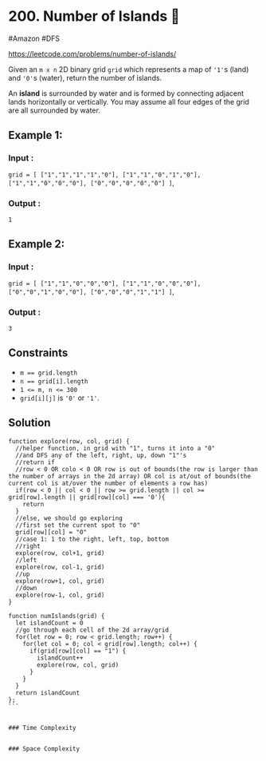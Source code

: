 # 200. Number of Islands 🌴
#Amazon #DFS

https://leetcode.com/problems/number-of-islands/

Given an `m x n` 2D binary grid `grid` which represents a map of `'1'`s (land) and `'0'`s (water), return the number of islands.

An <b>island</b> is surrounded by water and is formed by connecting adjacent lands horizontally or vertically. You may assume all four edges of the grid are all surrounded by water.

## Example 1:
### Input :
`grid = [
  ["1","1","1","1","0"],
  ["1","1","0","1","0"],
  ["1","1","0","0","0"],
  ["0","0","0","0","0"]
]`,

### Output :
`1`

## Example 2:
### Input :
`grid = [
  ["1","1","0","0","0"],
  ["1","1","0","0","0"],
  ["0","0","1","0","0"],
  ["0","0","0","1","1"]
]`,

### Output :
`3`

## Constraints

- `m == grid.length`
- `n == grid[i].length`
- `1 <= m, n <= 300`
- `grid[i][j]` is `'0'` or `'1'`.

## Solution
````
function explore(row, col, grid) {
  //helper function, in grid with "1", turns it into a "0"
  //and DFS any of the left, right, up, down "1"'s
  //return if
  //row < 0 OR colo < 0 OR row is out of bounds(the row is larger than the number of arrays in the 2d array) OR col is at/out of bounds(the current col is at/over the number of elements a row has)
  if(row < 0 || col < 0 || row >= grid.length || col >= grid[row].length || grid[row][col] === '0'){
    return
  }
  //else, we should go exploring
  //first set the current spot to "0"
  grid[row][col] = "0"
  //case 1: 1 to the right, left, top, bottom
  //right 
  explore(row, col+1, grid)
  //left
  explore(row, col-1, grid)
  //up
  explore(row+1, col, grid)
  //down
  explore(row-1, col, grid)
}

function numIslands(grid) {
  let islandCount = 0
  //go through each cell of the 2d array/grid
  for(let row = 0; row < grid.length; row++) {
    for(let col = 0; col < grid[row].length; col++) {
      if(grid[row][col] == "1") {
        islandCount++
        explore(row, col, grid)
      }
    }
  }
  return islandCount    
};
```


### Time Complexity


### Space Complexity

